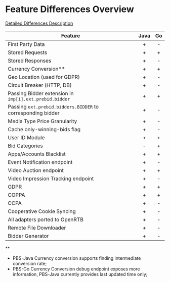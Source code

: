 # Feature Differences Overview

[Detailed Differences Description](differenceBetweenPBSGo-and-Java.md)

 Feature | Java | Go 
| --- | :---: | :---:|
First Party Data |+|-
Stored Requests |+|+
Stored Responses |+|-
Currency Conversion** |+|+
Geo Location (used for GDPR) |+|-
Circuit Breaker (HTTP, DB) |+|-
Passing Bidder extension in `imp[i].ext.prebid.bidder` |+|+
Passing `ext.prebid.bidders.BIDDER` to corresponding bidder |+|-
Media Type Price Granularity |+|-
Cache only-winning-bids flag |+|-
User ID Module |+|+
Bid Categories |-|+
Apps/Accounts Blacklist  |+|+
Event Notification endpoint |+|-
Video Auction endpoint |+|+
Video Impression Tracking endpoint |+|-
GDPR |+|+
COPPA |+|+
CCPA |+|-
Cooperative Cookie Syncing |+|-
All adapters ported to OpenRTB |+|-
Remote File Downloader |+|-
Bidder Generator |+|-


**
* PBS-Java Currency conversion supports finding intermediate conversion rate;
* PBS-Go Currency Conversion debug endpoint exposes more information, PBS-Java currently provides last updated time only;
